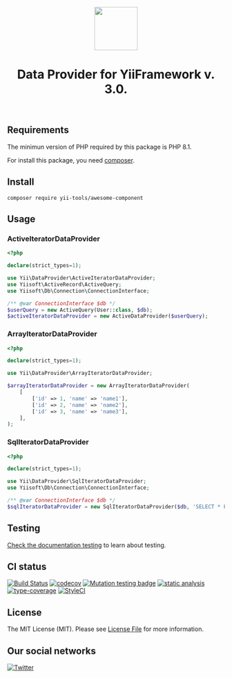 <p align="center">
    <a href="https://github.com/yii-tools/awesome-component" target="_blank">
        <img src="https://avatars.githubusercontent.com/u/121752654?s=200&v=4" height="100px">
    </a>
    <h1 align="center">Data Provider for YiiFramework v. 3.0.</h1>
    <br>
</p>

## Requirements

The minimun version of PHP required by this package is PHP 8.1.

For install this package, you need [composer](https://getcomposer.org/).

## Install

```shell
composer require yii-tools/awesome-component
```

## Usage

### ActiveIteratorDataProvider

```php
<?php

declare(strict_types=1);

use Yii\DataProvider\ActiveIteratorDataProvider;
use Yiisoft\ActiveRecord\ActiveQuery;
use Yiisoft\Db\Connection\ConnectionInterface;

/** @var ConnectionInterface $db */
$userQuery = new ActiveQuery(User::class, $db);
$activeIteratorDataProvider = new ActiveDataProvider($userQuery);
```

### ArrayIteratorDataProvider

```php
<?php

declare(strict_types=1);

use Yii\DataProvider\ArrayIteratorDataProvider;

$arrayIteratorDataProvider = new ArrayIteratorDataProvider(
    [
        ['id' => 1, 'name' => 'name1'],
        ['id' => 2, 'name' => 'name2'],
        ['id' => 3, 'name' => 'name3'],
    ],
);
```

### SqlIteratorDataProvider

```php
<?php

declare(strict_types=1);

use Yii\DataProvider\SqlIteratorDataProvider;
use Yiisoft\Db\Connection\ConnectionInterface;

/** @var ConnectionInterface $db */
$sqlIteratorDataProvider = new SqlIteratorDataProvider($db, 'SELECT * FROM {{%user}}');
```

## Testing

[Check the documentation testing](/docs/testing.md) to learn about testing.

## CI status

[![Build Status](https://github.com/yii-tools/data-provider/workflows/build/badge.svg)](https://github.com/yii-tools/data-provider/actions?query=workflow%3Abuild)
[![codecov](https://codecov.io/gh/yii-tools/data-provider/branch/main/graph/badge.svg?token=KB6T5KMGED)](https://codecov.io/gh/yii-tools/data-provider)
[![Mutation testing badge](https://img.shields.io/endpoint?style=flat&url=https%3A%2F%2Fbadge-api.stryker-mutator.io%2Fgithub.com%2Fyii-tools%2Fdata-provider%2Fmain)](https://dashboard.stryker-mutator.io/reports/github.com/yii-tools/data-provider/main)
[![static analysis](https://github.com/yii-tools/data-provider/workflows/static%20analysis/badge.svg)](https://github.com/yii-tools/data-provider/actions?query=workflow%3A%22static+analysis%22)
[![type-coverage](https://shepherd.dev/github/yii-tools/data-provider/coverage.svg)](https://shepherd.dev/github/yii-tools/data-provider)
[![StyleCI](https://github.styleci.io/repos/518593668/shield?branch=main)](https://github.styleci.io/repos/518593668?branch=main)

## License

The MIT License (MIT). Please see [License File](LICENSE.md) for more information.

## Our social networks

[![Twitter](https://img.shields.io/badge/twitter-follow-1DA1F2?logo=twitter&logoColor=1DA1F2&labelColor=555555?style=flat)](https://twitter.com/Terabytesoftw)

